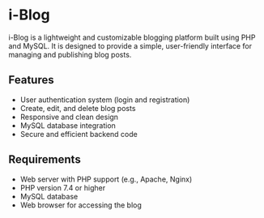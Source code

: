 # i-Blog

i-Blog is a lightweight and customizable blogging platform built using PHP and MySQL. It is designed to provide a simple, user-friendly interface for managing and publishing blog posts.

## Features
- User authentication system (login and registration)
- Create, edit, and delete blog posts
- Responsive and clean design
- MySQL database integration
- Secure and efficient backend code

## Requirements
- Web server with PHP support (e.g., Apache, Nginx)
- PHP version 7.4 or higher
- MySQL database
- Web browser for accessing the blog


